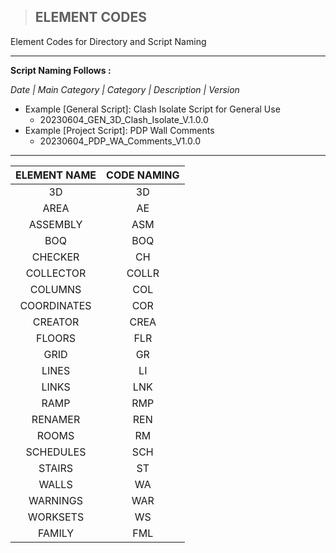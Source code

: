 > ## **ELEMENT CODES**
Element Codes for Directory and Script Naming

----------------------------------------------------------

**Script Naming Follows :**

*Date | Main Category | Category | Description | Version*

- Example [General Script]: Clash Isolate Script for General Use
    - 20230604_GEN_3D_Clash_Isolate_V.1.0.0
- Example [Project Script]: PDP Wall Comments
    - 20230604_PDP_WA_Comments_V1.0.0

----------------------------------------------------------

| ELEMENT NAME | CODE NAMING |
| :--: | :--: |
| 3D | 3D |
| AREA | AE |
| ASSEMBLY | ASM | 
| BOQ | BOQ |
| CHECKER | CH |
| COLLECTOR | COLLR |
| COLUMNS | COL |
| COORDINATES | COR |
| CREATOR | CREA |
| FLOORS | FLR |
| GRID | GR|
| LINES |  LI |
| LINKS | LNK |
| RAMP | RMP |
| RENAMER | REN |
| ROOMS | RM |
| SCHEDULES | SCH |
| STAIRS | ST |
| WALLS | WA |
| WARNINGS | WAR |
| WORKSETS | WS |
| FAMILY | FML |
